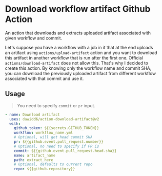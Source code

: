 # Download workflow artifact Github Action

An action that downloads and extracts uploaded artifact associated with given workflow and commit.

Let's suppose you have a workflow with a job in it that at the end uploads an artifact using `actions/upload-artifact` action and you want to download this artifact in another workflow that is run after the first one. Official `actions/download-artifact` does not allow this. That's why I decided to create this action. By knowing only the workflow name and commit SHA, you can download the previously uploaded artifact from different workflow associated with that commit and use it.

## Usage

> You need to specify `commit` or `pr` input.

```yaml
- name: Download artifact
  uses: dawidd6/action-download-artifact@v2
  with:
    github_token: ${{secrets.GITHUB_TOKEN}}
    workflow: workflow_name.yml
    # Optional, will get head commit SHA
    pr: ${{github.event.pull_request.number}}
    # Optional, no need to specify if PR is
    commit: ${{github.event.pull_request.head.sha}}
    name: artifact_name
    path: extract_here
    # Optional, defaults to current repo
    repo: ${{github.repository}}
```
